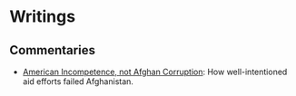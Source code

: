 # Writings
## Commentaries
- [American Incompetence, not Afghan Corruption](https://c4ss.org/content/56121): How well-intentioned aid efforts failed Afghanistan. 
